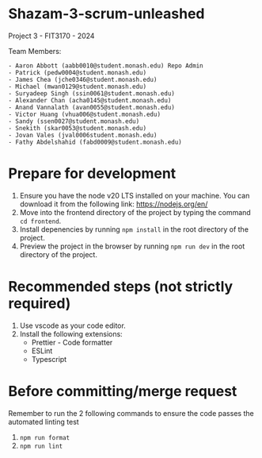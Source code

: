 # Shazam-3-scrum-unleashed

Project 3 - FIT3170 - 2024

Team Members:

    - Aaron Abbott (aabb0010@student.monash.edu) Repo Admin
    - Patrick (pedw0004@student.monash.edu)
    - James Chea (jche0346@student.monash.edu)
    - Michael (mwan0129@student.monash.edu)
    - Suryadeep Singh (ssin0061@student.monash.edu)
    - Alexander Chan (acha0145@student.monash.edu)
    - Anand Vannalath (avan0055@student.monash.edu)
    - Victor Huang (vhua006@student.monash.edu)
    - Sandy (ssen0027@student.monash.edu)
    - Snekith (skar0053@student.monash.edu)
    - Jovan Vales (jval0006student.monash.edu)
    - Fathy Abdelshahid (fabd0009@student.monash.edu)

# Prepare for development

1. Ensure you have the node v20 LTS installed on your machine. You can download it from the following link: https://nodejs.org/en/
2. Move into the frontend directory of the project by typing the command `cd frontend`.
3. Install depenencies by running `npm install` in the root directory of the project.
4. Preview the project in the browser by running `npm run dev` in the root directory of the project.

# Recommended steps (not strictly required)

1. Use vscode as your code editor.
2. Install the following extensions:
   - Prettier - Code formatter
   - ESLint
   - Typescript

# Before committing/merge request
Remember to run the 2 following commands to ensure the code passes the automated linting test
1. `npm run format`
2. `npm run lint`